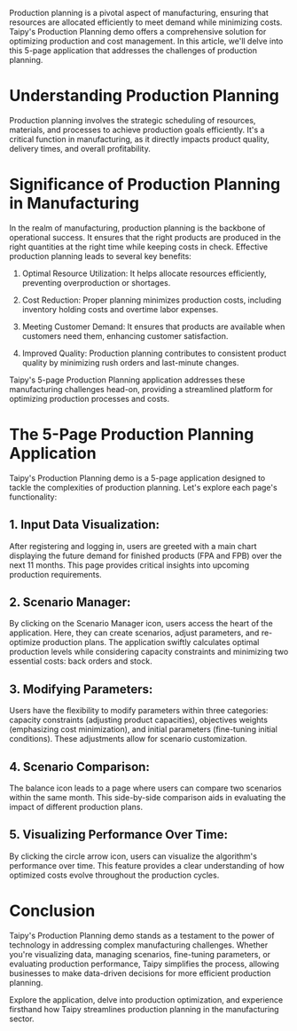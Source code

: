 Production planning is a pivotal aspect of manufacturing, ensuring that resources are allocated efficiently to meet demand while minimizing costs. Taipy's Production Planning demo offers a comprehensive solution for optimizing production and cost management. In this article, we'll delve into this 5-page application that addresses the challenges of production planning.

# Understanding Production Planning

Production planning involves the strategic scheduling of resources, materials, and processes to achieve production goals efficiently. It's a critical function in manufacturing, as it directly impacts product quality, delivery times, and overall profitability.

# Significance of Production Planning in Manufacturing

In the realm of manufacturing, production planning is the backbone of operational success. It ensures that the right products are produced in the right quantities at the right time while keeping costs in check. Effective production planning leads to several key benefits:

1. Optimal Resource Utilization: 
It helps allocate resources efficiently, preventing overproduction or shortages.

2. Cost Reduction: 
Proper planning minimizes production costs, including inventory holding costs and overtime labor expenses.

3. Meeting Customer Demand: 
It ensures that products are available when customers need them, enhancing customer satisfaction.

4. Improved Quality: 
Production planning contributes to consistent product quality by minimizing rush orders and last-minute changes.

Taipy's 5-page Production Planning application addresses these manufacturing challenges head-on, providing a streamlined platform for optimizing production processes and costs.

# The 5-Page Production Planning Application

Taipy's Production Planning demo is a 5-page application designed to tackle the complexities of production planning. Let's explore each page's functionality:

## 1. Input Data Visualization: 
After registering and logging in, users are greeted with a main chart displaying the future demand for finished products (FPA and FPB) over the next 11 months. This page provides critical insights into upcoming production requirements.

## 2. Scenario Manager: 
By clicking on the Scenario Manager icon, users access the heart of the application. Here, they can create scenarios, adjust parameters, and re-optimize production plans. The application swiftly calculates optimal production levels while considering capacity constraints and minimizing two essential costs: back orders and stock.

## 3. Modifying Parameters: 
Users have the flexibility to modify parameters within three categories: capacity constraints (adjusting product capacities), objectives weights (emphasizing cost minimization), and initial parameters (fine-tuning initial conditions). These adjustments allow for scenario customization.

## 4. Scenario Comparison: 
The balance icon leads to a page where users can compare two scenarios within the same month. This side-by-side comparison aids in evaluating the impact of different production plans.

## 5. Visualizing Performance Over Time: 
By clicking the circle arrow icon, users can visualize the algorithm's performance over time. This feature provides a clear understanding of how optimized costs evolve throughout the production cycles.


# Conclusion

Taipy's Production Planning demo stands as a testament to the power of technology in addressing complex manufacturing challenges. Whether you're visualizing data, managing scenarios, fine-tuning parameters, or evaluating production performance, Taipy simplifies the process, allowing businesses to make data-driven decisions for more efficient production planning.

Explore the application, delve into production optimization, and experience firsthand how Taipy streamlines production planning in the manufacturing sector.